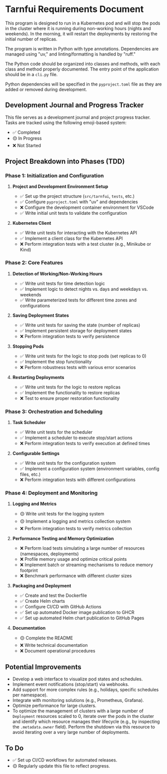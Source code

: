 # Tarnfui Requirements Document

This program is designed to run in a Kubernetes pod and will stop the pods in the cluster where it is running during non-working hours (nights and weekends). In the morning, it will restart the deployments by restoring the initial number of replicas.

The program is written in Python with type annotations. Dependencies are managed using "uv," and linting/formatting is handled by "ruff."

The Python code should be organized into classes and methods, with each class and method properly documented. The entry point of the application should be in a `cli.py` file.

Python dependencies will be specified in the `pyproject.toml` file as they are added or removed during development.

## Development Journal and Progress Tracker

This file serves as a development journal and project progress tracker. Tasks are tracked using the following emoji-based system:
- ✅ Completed
- 🟡 In Progress
- ❌ Not Started

## Project Breakdown into Phases (TDD)

### Phase 1: Initialization and Configuration

1. **Project and Development Environment Setup**
   - ✅ Set up the project structure (`src/tarnfui`, `tests`, etc.)
   - ✅ Configure `pyproject.toml` with "uv" and dependencies
   - ❌ Configure the development container environment for VSCode
   - ✅ Write initial unit tests to validate the configuration

2. **Kubernetes Client**
   - ✅ Write unit tests for interacting with the Kubernetes API
   - ✅ Implement a client class for the Kubernetes API
   - ❌ Perform integration tests with a test cluster (e.g., Minikube or Kind)

### Phase 2: Core Features

1. **Detection of Working/Non-Working Hours**
   - ✅ Write unit tests for time detection logic
   - ✅ Implement logic to detect nights vs. days and weekdays vs. weekends
   - ✅ Write parameterized tests for different time zones and configurations

2. **Saving Deployment States**
   - ✅ Write unit tests for saving the state (number of replicas)
   - ✅ Implement persistent storage for deployment states
   - ❌ Perform integration tests to verify persistence

3. **Stopping Pods**
   - ✅ Write unit tests for the logic to stop pods (set replicas to 0)
   - ✅ Implement the stop functionality
   - ❌ Perform robustness tests with various error scenarios

4. **Restarting Deployments**
   - ✅ Write unit tests for the logic to restore replicas
   - ✅ Implement the functionality to restore replicas
   - ❌ Test to ensure proper restoration functionality

### Phase 3: Orchestration and Scheduling

1. **Task Scheduler**
   - ✅ Write unit tests for the scheduler
   - ✅ Implement a scheduler to execute stop/start actions
   - ❌ Perform integration tests to verify execution at defined times

2. **Configurable Settings**
   - ✅ Write unit tests for the configuration system
   - ✅ Implement a configuration system (environment variables, config files, etc.)
   - ❌ Perform integration tests with different configurations

### Phase 4: Deployment and Monitoring

1. **Logging and Metrics**
   - 🟡 Write unit tests for the logging system
   - 🟡 Implement a logging and metrics collection system
   - ❌ Perform integration tests to verify metrics collection

2. **Performance Testing and Memory Optimization**
   - ❌ Perform load tests simulating a large number of resources (namespaces, deployments)
   - ❌ Profile memory usage and optimize critical points
   - ❌ Implement batch or streaming mechanisms to reduce memory footprint
   - ❌ Benchmark performance with different cluster sizes

3. **Packaging and Deployment**
   - ✅ Create and test the Dockerfile
   - ✅ Create Helm charts
   - ✅ Configure CI/CD with GitHub Actions
   - ✅ Set up automated Docker image publication to GHCR
   - ✅ Set up automated Helm chart publication to GitHub Pages

4. **Documentation**
   - 🟡 Complete the README
   - ❌ Write technical documentation
   - ❌ Document operational procedures

## Potential Improvements

- Develop a web interface to visualize pod states and schedules.
- Implement event notifications (stop/start) via webhooks.
- Add support for more complex rules (e.g., holidays, specific schedules per namespace).
- Integrate with monitoring solutions (e.g., Prometheus, Grafana).
- Optimize performance for large clusters.
- To optimize the management of clusters with a large number of `Deployment` resources scaled to 0, iterate over the pods in the cluster and identify which resource manages their lifecycle (e.g., by inspecting the `.metadata.owner` field). Perform the shutdown via this resource to avoid iterating over a very large number of deployments.

## To Do

- ✅ Set up CI/CD workflows for automated releases.
- 🟡 Regularly update this file to reflect progress.
